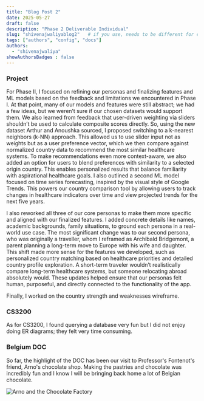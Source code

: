 ```yaml
---
title: "Blog Post 2"
date: 2025-05-27
draft: false
description: "Phase 2 Deliverable Individual"
slug: "shivenajwaliyablog2"   # if you use, needs to be different for every post
tags: ["authors", "config", "docs"]
authors:
  - "shivenajwaliya"
showAuthorsBadges : false
---
```


### Project
For Phase II, I focused on refining our personas and finalizing features and ML models based on the feedback and limitations we encountered in Phase I. At that point, many of our models and features were still abstract; we had a few ideas, but we weren’t sure if our chosen datasets would support them. We also learned from feedback that user-driven weighting via sliders shouldn’t be used to calculate composite scores directly. So, using the new dataset Arthur and Anoushka sourced, I proposed switching to a k-nearest neighbors (k-NN) approach. This allowed us to use slider input not as weights but as a user preference vector, which we then compare against normalized country data to recommend the most similar healthcare systems. To make recommendations even more context-aware, we also added an option for users to blend preferences with similarity to a selected origin country. This enables personalized results that balance familiarity with aspirational healthcare goals. I also outlined a second ML model focused on time series forecasting, inspired by the visual style of Google Trends. This powers our country comparison tool by allowing users to track changes in healthcare indicators over time and view projected trends for the next five years.

I also reworked all three of our core personas to make them more specific and aligned with our finalized features. I added concrete details like names, academic backgrounds, family situations, to ground each persona in a real-world use case. The most significant change was to our second persona, who was originally a traveller, whom I reframed as Archibald Bridgemont, a parent planning a long-term move to Europe with his wife and daughter. This shift made more sense for the features we developed, such as personalized country matching based on healthcare priorities and detailed country profile exploration. A short-term traveler wouldn’t realistically compare long-term healthcare systems, but someone relocating abroad absolutely would. These updates helped ensure that our personas felt human, purposeful, and directly connected to the functionality of the app.

Finally, I worked on the country strength and weaknesses wireframe.

### CS3200
As for CS3200, I found querying a database very fun but I did not enjoy doing ER diagrams; they felt very time consuming. 

### Belgium DOC
So far, the highlight of the DOC has been our visit to Professor's Fontenot's friend, Arno's chocolate shop. Making the pastries and chocolate was incredibly fun and I know I will be bringing back home a lot of Belgian chocolate.  

![Arno and the Chocolate Factory](https://i.imgur.com/k3nULI7.jpeg)
